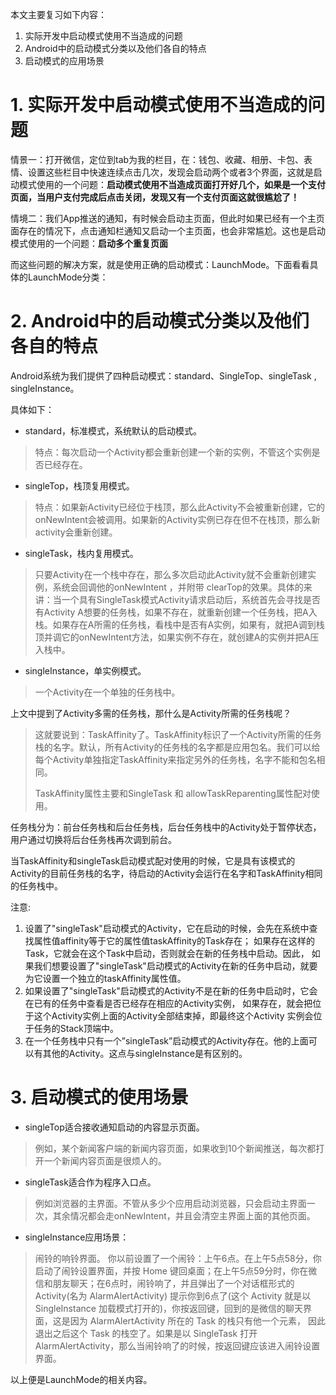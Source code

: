 本文主要复习如下内容：

1. 实际开发中启动模式使用不当造成的问题
2. Android中的启动模式分类以及他们各自的特点
3. 启动模式的应用场景

# 1. 实际开发中启动模式使用不当造成的问题

情景一：打开微信，定位到tab为我的栏目，在：钱包、收藏、相册、卡包、表情、设置这些栏目中快速连续点击几次，发现会启动两个或者3个界面，这就是启动模式使用的一个问题：**启动模式使用不当造成页面打开好几个，如果是一个支付页面，当用户支付完成后点击关闭，发现又有一个支付页面这就很尴尬了！**

情境二：我们App推送的通知，有时候会启动主页面，但此时如果已经有一个主页面存在的情况下，点击通知栏通知又启动一个主页面，也会非常尴尬。这也是启动模式使用的一个问题：**启动多个重复页面**

而这些问题的解决方案，就是使用正确的启动模式：LaunchMode。下面看看具体的LaunchMode分类：

# 2. Android中的启动模式分类以及他们各自的特点

Android系统为我们提供了四种启动模式：standard、SingleTop、singleTask , singleInstance。

具体如下：

* standard，标准模式，系统默认的启动模式。 
> 特点：每次启动一个Activity都会重新创建一个新的实例，不管这个实例是否已经存在。

* singleTop，栈顶复用模式。
> 特点：如果新Activity已经位于栈顶，那么此Activity不会被重新创建，它的onNewIntent会被调用。如果新的Activity实例已存在但不在栈顶，那么新activity会重新创建。

* singleTask，栈内复用模式。
> 只要Activity在一个栈中存在，那么多次启动此Activity就不会重新创建实例，系统会回调他的onNewIntent ，并附带 clearTop的效果。具体的来讲：当一个具有SingleTask模式Activity请求启动后，系统首先会寻找是否有Activity A想要的任务栈，如果不存在，就重新创建一个任务栈，把A入栈。如果存在A所需的任务栈，看栈中是否有A实例，如果有，就把A调到栈顶并调它的onNewIntent方法，如果实例不存在，就创建A的实例并把A压入栈中。

* singleInstance，单实例模式。
> 一个Activity在一个单独的任务栈中。

上文中提到了Activity多需的任务栈，那什么是Activity所需的任务栈呢？
> 这就要说到：TaskAffinity了。TaskAffinity标识了一个Activity所需的任务栈的名字。默认，所有Activity的任务栈的名字都是应用包名。我们可以给每个Activity单独指定TaskAffinity来指定另外的任务栈，名字不能和包名相同。
> 
> TaskAffinity属性主要和SingleTask 和 allowTaskReparenting属性配对使用。

任务栈分为：前台任务栈和后台任务栈，后台任务栈中的Activity处于暂停状态，用户通过切换将后台任务栈再次调到前台。

当TaskAffinity和singleTask启动模式配对使用的时候，它是具有该模式的Activity的目前任务栈的名字，待启动的Activity会运行在名字和TaskAffinity相同的任务栈中。


注意: 

1.	设置了"singleTask"启动模式的Activity，它在启动的时候，会先在系统中查找属性值affinity等于它的属性值taskAffinity的Task存在； 如果存在这样的Task，它就会在这个Task中启动，否则就会在新的任务栈中启动。因此， 如果我们想要设置了"singleTask"启动模式的Activity在新的任务中启动，就要为它设置一个独立的taskAffinity属性值。
2.	如果设置了"singleTask"启动模式的Activity不是在新的任务中启动时，它会在已有的任务中查看是否已经存在相应的Activity实例， 如果存在，就会把位于这个Activity实例上面的Activity全部结束掉，即最终这个Activity 实例会位于任务的Stack顶端中。
3.	在一个任务栈中只有一个”singleTask”启动模式的Activity存在。他的上面可以有其他的Activity。这点与singleInstance是有区别的。

# 3. 启动模式的使用场景

* singleTop适合接收通知启动的内容显示页面。 
> 例如，某个新闻客户端的新闻内容页面，如果收到10个新闻推送，每次都打开一个新闻内容页面是很烦人的。 

* singleTask适合作为程序入口点。 
> 例如浏览器的主界面。不管从多少个应用启动浏览器，只会启动主界面一次，其余情况都会走onNewIntent，并且会清空主界面上面的其他页面。 

* singleInstance应用场景： 
> 闹铃的响铃界面。 你以前设置了一个闹铃：上午6点。在上午5点58分，你启动了闹铃设置界面，并按 Home 键回桌面；在上午5点59分时，你在微信和朋友聊天；在6点时，闹铃响了，并且弹出了一个对话框形式的 Activity(名为 AlarmAlertActivity) 提示你到6点了(这个 Activity 就是以 SingleInstance 加载模式打开的)，你按返回键，回到的是微信的聊天界面，这是因为 AlarmAlertActivity 所在的 Task 的栈只有他一个元素， 因此退出之后这个 Task 的栈空了。如果是以 SingleTask 打开 AlarmAlertActivity，那么当闹铃响了的时候，按返回键应该进入闹铃设置界面。 

以上便是LaunchMode的相关内容。

